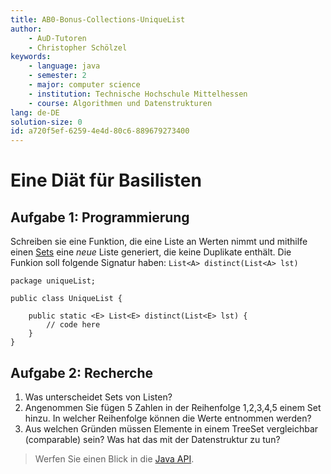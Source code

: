 ```yaml
---
title: AB0-Bonus-Collections-UniqueList
author:
    - AuD-Tutoren
    - Christopher Schölzel
keywords:
    - language: java
    - semester: 2
    - major: computer science
    - institution: Technische Hochschule Mittelhessen
    - course: Algorithmen und Datenstrukturen
lang: de-DE
solution-size: 0
id: a720f5ef-6259-4e4d-80c6-889679273400
---
```


# Eine Diät für Basilisten

## Aufgabe 1: Programmierung
Schreiben sie eine Funktion, die eine Liste an Werten nimmt und mithilfe einen [Sets](http://docs.oracle.com/javase/7/docs/api/java/util/Set.html) eine *neue* Liste generiert, die keine Duplikate enthält. Die Funkion soll folgende Signatur haben: `List<A> distinct(List<A> lst)`

	package uniqueList;

	public class UniqueList {

   		public static <E> List<E> distinct(List<E> lst) {
        	// code here
    	}
	}


## Aufgabe 2: Recherche

1. Was unterscheidet Sets von Listen?
2. Angenommen Sie fügen 5 Zahlen in der Reihenfolge 1,2,3,4,5 einem Set hinzu. In welcher Reihenfolge können die Werte entnommen werden?
3. Aus welchen Gründen müssen Elemente in einem TreeSet vergleichbar (comparable) sein? Was hat das mit der Datenstruktur zu tun?
>Werfen Sie einen Blick in die [Java API](http://docs.oracle.com/javase/7/docs/api/java/util/Set.html).
